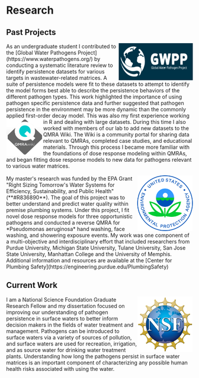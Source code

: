 # Research

## Past Projects
<img align="right" src="/docs/assets/GWPP_Logo.PNG" width="200" height="100" alt="Global Water Pathogen Project Logo and Website Header">
As an undergraduate student I contributed to the [Global Water Pathogens Project](https://www.waterpathogens.org/) by conducting a systematic literature review to identify persistence datasets for various targets in wastewater-related matrices. A suite of persistence models were fit to these datasets to attempt to identify the model forms best able to describe the persistence behaviors of the different pathogen types. This work highlighted the importance of using pathogen specific persistence data and further suggested that pathogen persistence in the environment may be more dynamic than the commonly applied first-order decay model. This was also my first experience working in R and dealing with large datasets.

 <img align="left" src="/docs/assets/old_wiki_logo.PNG"  width="100" height="100" alt="QMRA Wiki Logo">
During this time I also worked with members of our lab to add new datasets to the QMRA Wiki. The Wiki is a community portal for sharing data relevant to QMRAs, completed case studies, and educational materials. Through this process I became more familiar with the foundations of dose response modeling within QMRAs, and began fitting dose response models to new data for pathogens relevant to various water matrices. 
<br>
<br>
<img align="right" src="/docs/assets/EPA_logo.png" width="150" height="150" alt="EPA Logo">
My master's research was funded by the EPA Grant "Right Sizing Tomorrow's Water Systems for Efficiency, Sustainability, and Public Health" (**#R836890**). The goal of this project was to better understand and predict water quality within premise plumbing systems. Under this project, I fit novel dose response models for three opportunistic pathogens and conducted a reverse QMRA for *Pseudomonas aeruginosa* hand washing, face washing, and showering exposure events. My work was one component of a multi-objective and interdisciplinary effort that included researchers from Purdue University, Michigan State University, Tulane University, San Jose State University, Manhattan College and the University of Memphis. Additional information and resources are available at the [Center for Plumbing Safety](https://engineering.purdue.edu/PlumbingSafety)

## Current Work
<img align="right" src="/docs/assets/nsf_logo.png" width="150" height="150" alt="NSF Logo">
I am a National Science Foundation Graduate Research Fellow and my dissertation focused on improving our understanding of pathogen persistence in surface waters to better inform decision makers in the fields of water treatment and management. Pathogens can be introduced to surface waters via a variety of sources of pollution, and surface waters are used for recreation, irrigation, and as source water for drinking water treatment plants. Understanding how long the pathogens persist in surface water matrices is an important component of characterizing any possible human health risks associated with using the water. 
